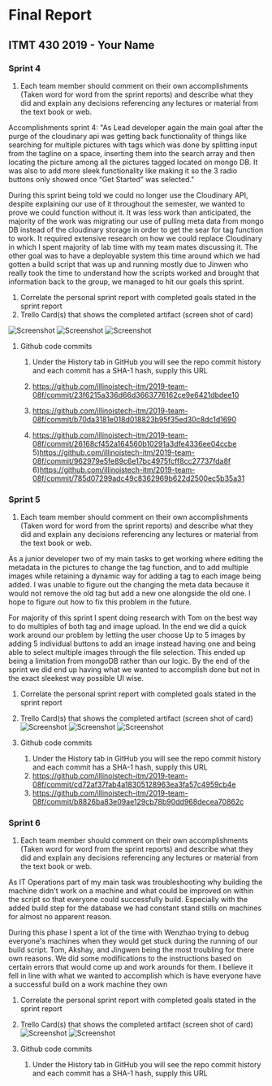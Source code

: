 # Final Report

## ITMT 430 2019 - Your Name

### Sprint 4

1. Each team member should comment on their own accomplishments (Taken word for word from the sprint reports) and describe what they did and explain any decisions referencing any lectures or material from the text book or web.

Accomplishments sprint 4: "As Lead developer again the main goal after the purge of the cloudinary api was getting back functionality of things like searching for multiple pictures with tags which was done by splitting input from the tagline on a space, inserting them into the search array and then locating the picture among all the pictures tagged located on mongo DB. It was also to add more sleek functionality like making it so the 3 radio buttons only showed once “Get Started” was selected."

During this sprint being told we could no longer use the Cloudinary API, despite explaining our use of it
throughout the semester, we wanted to prove we could function without it. It was less work than anticipated,
the majority of the work was migrating our use of pulling meta data from mongo DB instead of the cloudinary storage in order to get the sear for tag function to work. It required extensive research on how we could replace Cloudinary in which I spent majority of lab time with my team mates discussing it. The other goal was to have a deployable system this time around which we had gotten a build script that was up and running mostly due to Jinwen who really took the time to understand how the scripts worked and brought that information back to the group, we managed to hit our goals this sprint.

1. Correlate the personal sprint report with completed goals stated in the sprint report
1. Trello Card(s) that shows the completed artifact (screen shot of card)  

![Screenshot](https://github.com/HugoZam/Final_report/blob/master/final_template/trello_card_1.PNG)
![Screenshot](https://github.com/HugoZam/Final_report/blob/master/final_template/trello_card_2.PNG)
![Screenshot](https://github.com/HugoZam/Final_report/blob/master/final_template/trello_card_3.PNG)

1. Github code commits
    1) Under the History tab in GitHub you will see the repo commit history and each commit has a SHA-1 hash, supply this URL


    2) https://github.com/illinoistech-itm/2019-team-08f/commit/23f6215a336d66d3663776162ce9e6421dbdee10

    3) https://github.com/illinoistech-itm/2019-team-08f/commit/b70da3181e018d018823b95f35ed30c8dc1d1690
    4) https://github.com/illinoistech-itm/2019-team-08f/commit/26168cf452a164560b10291a3dfe4336ee04ccbe
    5)https://github.com/illinoistech-itm/2019-team-08f/commit/962979e5fe89c6e17bc4975fcff8cc27737fda8f
    6)https://github.com/illinoistech-itm/2019-team-08f/commit/785d07299adc49c8362969b622d2500ec5b35a31
### Sprint 5

1. Each team member should comment on their own accomplishments (Taken word for word from the sprint reports) and describe what they did and explain any decisions referencing any lectures or material from the text book or web.

As a junior developer two of my main tasks to get working where editing the metadata in the pictures to change the tag function, and to add multiple images while retaining a dynamic way for adding a tag to each image being added. I was unable to figure out the changing the meta data because it would not remove the old tag but add a new one alongside the old one. I hope to figure out how to fix this problem in the future.

For majority of this sprint I spent doing research with Tom on the best way to do multiples of both tag and image upload. In the end we did a quick work around our problem by letting the user choose Up to 5 images by adding 5 individual buttons to add an image instead having one and being able to select multiple images through the file selection. This ended up being a limitation from mongoDB rather than our logic. By the end of the sprint we did end up having what we wanted to accomplish done but not in the exact sleekest way possible UI wise.

1. Correlate the personal sprint report with completed goals stated in the sprint report

1. Trello Card(s) that shows the completed artifact (screen shot of card)  
![Screenshot](https://github.com/HugoZam/Final_report/blob/master/final_template/trello_card_4.PNG)
![Screenshot](https://github.com/HugoZam/Final_report/blob/master/final_template/trello_card_5.PNG)
![Screenshot](https://github.com/HugoZam/Final_report/blob/master/final_template/trello_card_6.PNG)

1. Github code commits
    1) Under the History tab in GitHub you will see the repo commit history and each commit has a SHA-1 hash, supply this URL
    2) https://github.com/illinoistech-itm/2019-team-08f/commit/cd72af37fab4a18305128963ea3fa57c4959cb4e
    3) https://github.com/illinoistech-itm/2019-team-08f/commit/b8826ba83e09ae129cb78b90dd968decea70862c

### Sprint 6

1. Each team member should comment on their own accomplishments (Taken word for word from the sprint reports) and describe what they did and explain any decisions referencing any lectures or material from the text book or web.

As IT Operations part of my main task was troubleshooting why building the machine didn't work on a machine and what could be improved on within the script so that everyone could successfully build. Especially with the added build step for the database we had constant stand stills on machines for almost no apparent reason.

During this phase I spent a lot of the time with Wenzhao trying to debug everyone's machines when they would get stuck during the running of our build script. Tom, Akshay, and Jingwen being the most troubling for there own reasons. We did some modifications to the instructions based on certain errors that would come up and work arounds for them. I believe it fell in line with what we wanted to accomplish which is have everyone have a successful build on a work machine they own

1. Correlate the personal sprint report with completed goals stated in the sprint report
1. Trello Card(s) that shows the completed artifact (screen shot of card)  
![Screenshot](https://github.com/HugoZam/Final_report/blob/master/final_template/trello_card_7.PNG)
![Screenshot](https://github.com/HugoZam/Final_report/blob/master/final_template/trello_card_8.PNG)

1. Github code commits
    1) Under the History tab in GitHub you will see the repo commit history and each commit has a SHA-1 hash, supply this URL
